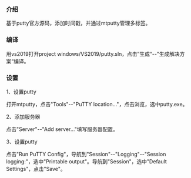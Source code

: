 ### 介绍

基于putty官方源码，添加时间戳，并通过mtputty管理多标签。

### 编译

用vs2019打开project windows/VS2019/putty.sln，点击”生成“--”生成解决方案“编译。

### 设置

1、设置putty

打开mtputty，点击"Tools"--"PuTTY location..."，点击浏览，选中putty.exe。

2、添加服务器

点击"Server"--"Add server..."填写服务器配置。

3、设置putty

点击"Run PuTTY Config"，导航到"Session"--"Logging"--"Session logging:"，选中"Printable output"。导航到"Session"，选中"Default Settings"，点击"Save"。











